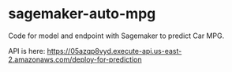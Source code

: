 # sagemaker-auto-mpg
Code for model and endpoint with Sagemaker to predict Car MPG.

API is here: 
https://05azqp8vyd.execute-api.us-east-2.amazonaws.com/deploy-for-prediction
